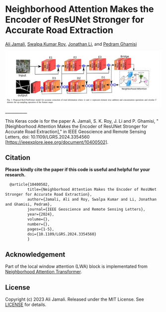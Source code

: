 # Neighborhood Attention Makes the Encoder of ResUNet Stronger for Accurate Road Extraction

[Ali Jamali](https://www.researchgate.net/profile/Ali-Jamali), [Swalpa Kumar Roy](https://swalpa.github.io), [Jonathan Li](https://uwaterloo.ca/geography-environmental-management/people-profiles/jonathan-li), and [Pedram Ghamisi](https://www.iarai.ac.at/people/pedramghamisi/)


<img src="ResUNetFormer.jpg"/>
___________

This Keras code is for the paper A. Jamali, S. K. Roy, J. Li and P. Ghamisi, "[Neighborhood Attention Makes the Encoder of ResUNet Stronger for Accurate Road Extraction]," in IEEE Geoscience and Remote Sensing Letters, doi: 10.1109/LGRS.2024.3354560 [https://ieeexplore.ieee.org/document/10400502].


Citation
---------------------

**Please kindly cite the paper if this code is useful and helpful for your research.**

      @article{10400502,
              title={Neighborhood Attention Makes the Encoder of ResUNet Stronger for Accurate Road Extraction},
              author={Jamali, Ali and Roy, Swalpa Kumar and Li, Jonathan and Ghamisi, Pedram},
              journal={IEEE Geoscience and Remote Sensing Letters}, 
              year={2024},
              volume={},
              number={},
              pages={1-5},
              doi={10.1109/LGRS.2024.3354560}
              }



Acknowledgement
---------------------

Part of the local window attention (LWA) block is implementated from [Neighborhood Attention Transformer](https://github.com/SHI-Labs/Neighborhood-Attention-Transformer). 

## License

Copyright (c) 2023 Ali Jamali. Released under the MIT License. See [LICENSE](LICENSE) for details.
